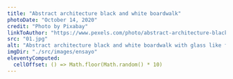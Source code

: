 ```yaml
---
title: "Abstract architecture black and white boardwalk"
photoDate: "October 14, 2020"
credit: "Photo by Pixabay"
linkToAuthor: "https://www.pexels.com/photo/abstract-architecture-black-and-white-boardwalk-262367/"
src: "01.jpg"
alt: "Abstract architecture black and white boardwalk with glass like floor"
imgDir: "./src/images/ensayo"
eleventyComputed:
  cellOffset: () => Math.floor(Math.random() * 10)
---
```

